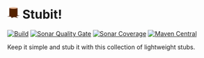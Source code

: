 # <img alt="Stubit logo" src="logo.svg" style="width:1em;height:1em"/> Stubit!
[![Build](https://github.com/mkutz/stubit/actions/workflows/build-main.yml/badge.svg)](https://github.com/mkutz/stubit/actions/workflows/build-main.yml)
[![Sonar Quality Gate](https://img.shields.io/sonar/quality_gate/mkutz_stubit?server=https%3A%2F%2Fsonarcloud.io)](https://sonarcloud.io/dashboard?id=mkutz_stubit)
[![Sonar Coverage](https://img.shields.io/sonar/coverage/mkutz_stubit?server=http%3A%2F%2Fsonarcloud.io)](https://sonarcloud.io/dashboard?id=mkutz_stubit)
[![Maven Central](https://img.shields.io/maven-central/v/org.stubit/bom)](https://repo.maven.apache.org/maven2/org/stubit/)

Keep it simple and stub it with this collection of lightweight stubs.
